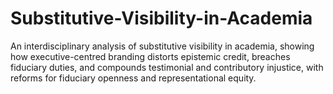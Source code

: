 # Substitutive-Visibility-in-Academia
An interdisciplinary analysis of substitutive visibility in academia, showing how executive-centred branding distorts epistemic credit, breaches fiduciary duties, and compounds testimonial and contributory injustice, with reforms for fiduciary openness and representational equity.
